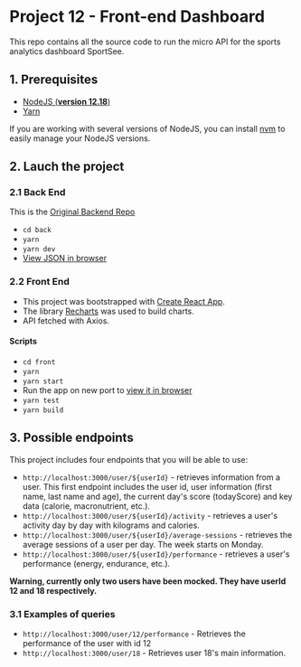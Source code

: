 # Project 12 - Front-end Dashboard

This repo contains all the source code to run the micro API for the sports analytics dashboard SportSee.

## 1. Prerequisites

- [NodeJS (**version 12.18**)](https://nodejs.org/en/)
- [Yarn](https://yarnpkg.com/)

If you are working with several versions of NodeJS, you can install [nvm](https://github.com/nvm-sh/nvm) to easily manage your NodeJS versions.

## 2. Lauch the project

### 2.1 Back End

This is the [Original Backend Repo](https://github.com/OpenClassrooms-Student-Center/P9-front-end-dashboard)

- `cd back`
- `yarn`
- `yarn dev`
- [View JSON in browser](http://localhost:3000/user/12)

### 2.2 Front End

- This project was bootstrapped with [Create React App](https://github.com/facebook/create-react-app).
- The library [Recharts](https://recharts.org/en-US/api) was used to build charts.
- API fetched with Axios.

#### Scripts

- `cd front`
- `yarn`
- `yarn start`
- Run the app on new port to [view it in browser](http://localhost:3001/user/12)
- `yarn test`
- `yarn build`

## 3. Possible endpoints

This project includes four endpoints that you will be able to use:

- `http://localhost:3000/user/${userId}` - retrieves information from a user. This first endpoint includes the user id, user information (first name, last name and age), the current day's score (todayScore) and key data (calorie, macronutrient, etc.).
- `http://localhost:3000/user/${userId}/activity` - retrieves a user's activity day by day with kilograms and calories.
- `http://localhost:3000/user/${userId}/average-sessions` - retrieves the average sessions of a user per day. The week starts on Monday.
- `http://localhost:3000/user/${userId}/performance` - retrieves a user's performance (energy, endurance, etc.).

**Warning, currently only two users have been mocked. They have userId 12 and 18 respectively.**

### 3.1 Examples of queries

- `http://localhost:3000/user/12/performance` - Retrieves the performance of the user with id 12
- `http://localhost:3000/user/18` - Retrieves user 18's main information.
